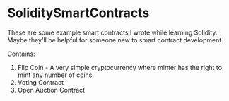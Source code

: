 # SoliditySmartContracts
These are some example smart contracts I wrote while learning Solidity. Maybe they'll be helpful for someone new to smart contract development

Contains:

1. Flip Coin - A very simple cryptocurrency where minter has the right to mint any number of coins.
2. Voting Contract
3. Open Auction Contract

